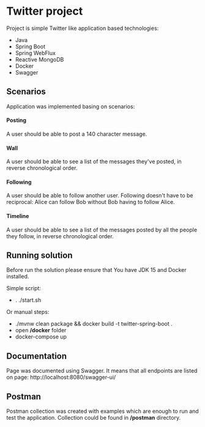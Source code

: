 # Twitter project

Project is simple Twitter like application based technologies:
* Java
* Spring Boot
* Spring WebFlux
* Reactive MongoDB
* Docker 
* Swagger


## Scenarios
Application was implemented basing on scenarios:
#### Posting

A user should be able to post a 140 character message.

#### Wall

A user should be able to see a list of the messages they've posted, in reverse
chronological order.

#### Following

A user should be able to follow another user. Following doesn't have to be
reciprocal: Alice can follow Bob without Bob having to follow Alice.

#### Timeline

A user should be able to see a list of the messages posted by all the people
they follow, in reverse chronological order.

## Running solution
Before run the solution please ensure that You have JDK 15 and Docker installed.

Simple script:
* . ./start.sh

Or manual steps:
* ./mvnw clean package && docker build -t twitter-spring-boot .
* open **/docker** folder
* docker-compose up

## Documentation
Page was documented using Swagger. It means that all endpoints are listed on page:
http://localhost:8080/swagger-ui/

## Postman
Postman collection was created with examples which are enough to run and test the application. Collection could be found in **/postman** directory.




